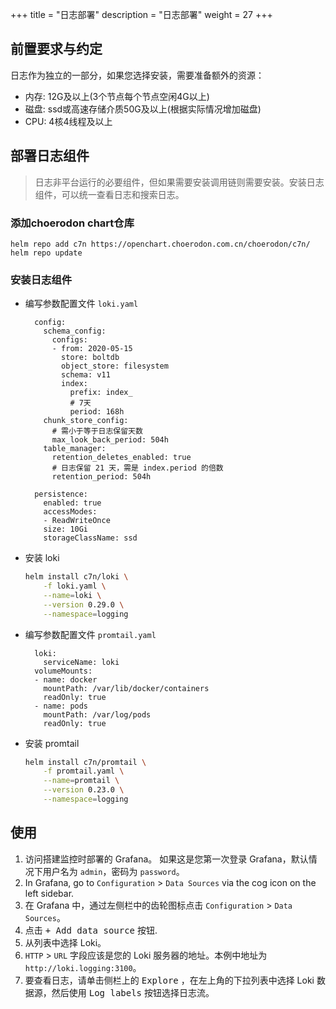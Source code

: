 +++
title = "日志部署"
description = "日志部署"
weight = 27
+++

## 前置要求与约定

日志作为独立的一部分，如果您选择安装，需要准备额外的资源：

- 内存: 12G及以上(3个节点每个节点空闲4G以上)
- 磁盘: ssd或高速存储介质50G及以上(根据实际情况增加磁盘)
- CPU: 4核4线程及以上

## 部署日志组件

<blockquote class="note">
日志非平台运行的必要组件，但如果需要安装调用链则需要安装。安装日志组件，可以统一查看日志和搜索日志。
</blockquote>

### 添加choerodon chart仓库

```
helm repo add c7n https://openchart.choerodon.com.cn/choerodon/c7n/
helm repo update
```

### 安装日志组件

- 编写参数配置文件 `loki.yaml`

        config:
          schema_config:
            configs:
            - from: 2020-05-15
              store: boltdb
              object_store: filesystem
              schema: v11
              index:
                prefix: index_
                # 7天
                period: 168h
          chunk_store_config:
            # 需小于等于日志保留天数
            max_look_back_period: 504h
          table_manager:
            retention_deletes_enabled: true
            # 日志保留 21 天，需是 index.period 的倍数
            retention_period: 504h
        
        persistence:
          enabled: true
          accessModes:
          - ReadWriteOnce
          size: 10Gi
          storageClassName: ssd

- 安装 loki

    ```bash
    helm install c7n/loki \
        -f loki.yaml \
        --name=loki \
        --version 0.29.0 \
        --namespace=logging
    ```

- 编写参数配置文件 `promtail.yaml`

        loki:
          serviceName: loki
        volumeMounts:
        - name: docker
          mountPath: /var/lib/docker/containers
          readOnly: true
        - name: pods
          mountPath: /var/log/pods
          readOnly: true

- 安装 promtail

    ```bash
    helm install c7n/promtail \
        -f promtail.yaml \
        --name=promtail \
        --version 0.23.0 \
        --namespace=logging
    ```

## 使用

1. 访问搭建监控时部署的 Grafana。 如果这是您第一次登录 Grafana，默认情况下用户名为 `admin`，密码为 `password`。
2. In Grafana, go to `Configuration` > `Data Sources` via the cog icon on the
   left sidebar.
3. 在 Grafana 中，通过左侧栏中的齿轮图标点击 `Configuration` > `Data Sources`。
4. 点击 <kbd>+ Add data source</kbd> 按钮.
5. 从列表中选择 Loki。
6. `HTTP` > `URL` 字段应该是您的 Loki 服务器的地址。本例中地址为 `http://loki.logging:3100`。
7. 要查看日志，请单击侧栏上的 <kbd>Explore</kbd> ，在左上角的下拉列表中选择 Loki 数据源，然后使用 <kbd>Log labels</kbd> 按钮选择日志流。